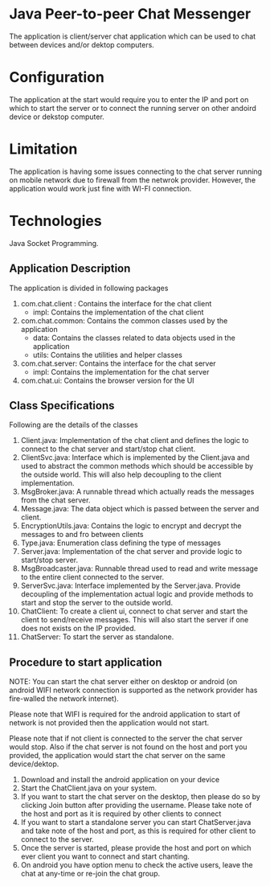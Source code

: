 Java Peer-to-peer Chat Messenger  
===========
The application is client/server chat application which can be used to chat between devices and/or dektop computers. 

Configuration
===========
The application at the start would require you to enter the IP and port on which to start 
the server or to connect the running server on other andoird device or dekstop computer. 

Limitation
===========
The application is having some issues connecting to the chat server running on mobile network due 
to firewall from the netwrok provider. However, the application would work just fine with WI-FI connection.

Technologies
===========
Java Socket Programming.



Application Description
-----------
The application is divided in following packages 
1. com.chat.client : Contains the interface for the chat client
	- impl: Contains the implementation of the chat client
2. com.chat.common: Contains the common classes used by the application
	- data: Contains the classes related to data objects used in the application
	- utils: Contains the utilities and helper classes
3. com.chat.server: Contains the interface for the chat server 
	- impl: Contains the implementation for the chat server 
4. com.chat.ui: Contains the browser version for the UI

Class Specifications
-----------
Following are the details of the classes
1. Client.java: Implementation of the chat client and defines the logic to connect to the chat server and start/stop chat client.
2. ClientSvc.java: Interface which is implemented by the Client.java and used to abstract the common methods which should be accessible by the outside world. This will also help decoupling to the client implementation.
3. MsgBroker.java: A runnable thread which actually reads the messages from the chat server.
4. Message.java: The data object which is passed between the server and client.
5. EncryptionUtils.java: Contains the logic to encrypt and decrypt the messages to and fro between clients
6. Type.java: Enumeration class defining the type of messages
7. Server.java: Implementation of the chat server and provide logic to start/stop server.
8. MsgBroadcaster.java: Runnable thread used to read and write message to the entire client connected to the server.
9. ServerSvc.java: Interface implemented by the Server.java. Provide decoupling of the implementation actual logic and provide methods to start and stop the server to the outside world.
10. ChatClient: To create a client ui, connect to chat server and start the client to send/receive messages. This will also start the server if one does not exists on the IP provided.
11. ChatServer: To start the server as standalone.

Procedure to start application
-----------
NOTE: You can start the chat server either on desktop or android (on android WIFI network connection is supported as the network provider has fire-walled the network internet). 

Please note that WIFI is required for the android application to start of network is not provided then the application would not start.

Please note that if not client is connected to the server the chat server would stop. Also if the chat server is not found on the host and port you provided, the application would start the chat server on the same device/dektop.

1. Download and install the android application on your device
2. Start the ChatClient.java on your system.
3. If you want to start the chat server on the desktop, then please do so by clicking Join button after providing the username. Please take note of the host and port as it is required by other clients to connect
4. If you want to start a standalone server you can start ChatServer.java and take note of the host and port, as this is required for other client to connect to the server.
5. Once the server is started, please provide the host and port on which ever client you want to connect and start chanting. 
6. On android you have option menu to check the active users, leave the chat at any-time or re-join the chat group.

